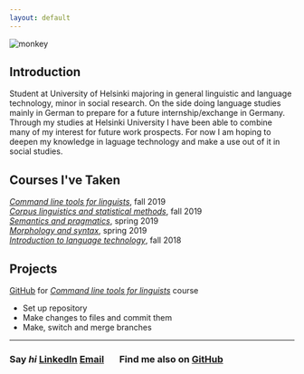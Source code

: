```yaml
---
layout: default
---
```

![monkey](https://hackernoon.com/hn-images/1*jFyawcsqoYctkTuZg6wQ1A.jpeg)
## Introduction
Student at University of Helsinki majoring in general linguistic and language technology, minor in social research. On the side doing language studies mainly in German to prepare for a future internship/exchange in Germany. Through my studies at Helsinki University I have been able to combine many of my interest for future work prospects. For now I am hoping to deepen my knowledge in laguage technology and make a use out of it in social studies.  


## Courses I've Taken

_[Command line tools for linguists](https://courses.helsinki.fi/fi/KIK-LG219/129824412)_, fall 2019  
_[Corpus linguistics and statistical methods](https://courses.helsinki.fi/fi/kik-404/120960460)_, fall 2019  
_[Semantics and pragmatics](https://courses.helsinki.fi/fi/kik-lg103/125773180)_, spring 2019  
_[Morphology and syntax](https://courses.helsinki.fi/fi/kik-lg102/120337956)_, spring 2019  
_[Introduction to language technology](https://courses.helsinki.fi/fi/kik-405/124787882)_, fall 2018  

## Projects

[GitHub][1] for _[Command line tools for linguists][2]_ course  
* Set up repository   
* Make changes to files and commit them  
* Make, switch and merge branches  

[1]: https://github.com/lindajok/cmdline-course
[2]: https://courses.helsinki.fi/fi/KIK-LG219/129824412

---
### Say _hi_ [LinkedIn](https://www.linkedin.com/in/linda-jokinen-998426161/) [Email](mailto:linda.jokinen@helsinki.fi) &nbsp; &nbsp; &nbsp; Find me also on [GitHub](https://github.com/lindajok)
